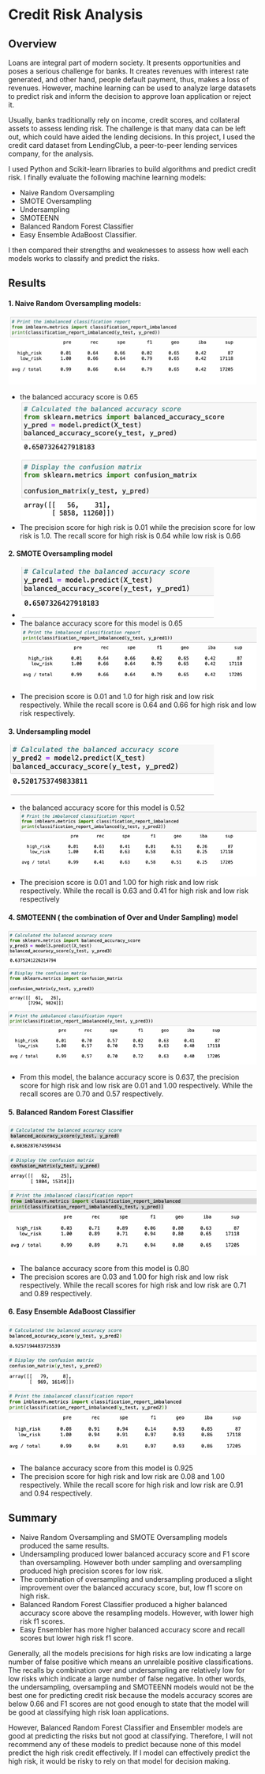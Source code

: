 # Credit Risk Analysis
## Overview
Loans are integral part of modern society. It presents opportunities and poses a serious challenge for banks. It creates revenues with interest rate generated, and other hand, people default payment, thus, makes a loss of revenues. However, machine learning can be used to analyze large datasets to predict risk and inform the decision to approve loan application or reject it.

Usually, banks traditionally rely on income, credit scores, and collateral assets to assess lending risk. The challenge is that many data can be left out, which could have aided the lending decisions. In this project, I used the credit card dataset from LendingClub, a peer-to-peer lending services company, for the analysis. 

I used Python and Scikit-learn libraries to build algorithms and predict credit risk. I finally evaluate the following machine learning models:
- Naive Random Oversampling
- SMOTE Oversampling
- Undersampling
- SMOTEENN
- Balanced Random Forest Classifier
- Easy Ensemble AdaBoost Classifier.

I then compared their strengths and weaknesses to assess how well each models works to classify and predict the risks.
## Results
#### 1. Naive Random Oversampling models:
![naive1.png](naive1.png)
- the balanced accuracy score is 0.65
![naive2.png](naive2.png)
- The precision score for high risk is 0.01 while the precision score for low risk is 1.0. The recall score for high risk is 0.64 while low risk is 0.66

#### 2. SMOTE Oversampling model
- ![smote_bas.png](smote_bas.png)
- The balance accuracy score for this model is 0.65
![smote_prf.png](smote_prf.png)
- The precision score is 0.01 and 1.0 for high risk and low risk respectively. While the recall score is 0.64 and 0.66 for high risk and low risk respectively.
#### 3. Undersampling model
![undersampling_bac.png](undersampling_bac.png)
- the balanced accuracy score for this model is 0.52
![undersampling_prf.png](undersampling_prf.png)
- The precision score is 0.01 and 1.00 for high risk and low risk respectively. While the recall is 0.63 and 0.41 for high risk and low risk respectively
#### 4. SMOTEENN ( the combination of Over and Under Sampling) model
![smoteenn.png](smoteenn.png)
- From this model, the balance accuracy score is 0.637, the precision score for high risk and low risk are 0.01 and 1.00 respectively. While the recall scores are 0.70 and 0.57 respectively. 
#### 5. Balanced Random Forest Classifier
![balanceforest.png](balanceforest.png)
- The balance accuracy score from this model is 0.80
- The precision scores are 0.03 and 1.00 for high risk and low risk respectively. While the recall scores for high risk and low risk are 0.71 and 0.89 respectively.
#### 6. Easy Ensemble AdaBoost Classifier
![ensembler.png](ensembler.png)
- The balance accuracy score from this model is 0.925
- The precision score for high risk and low risk are 0.08 and 1.00 respectively. While the recall score for high risk and low risk are 0.91 and 0.94 respectively.
## Summary
- Naive Random Oversampling and SMOTE Oversampling models produced the same results.
- Undersampling produced lower balanced accuracy score and F1 score than oversampling. However both under sampling and oversampling produced high precision scores for low risk.
- The combination of oversampling and undersampling produced a slight improvement over the balanced accuracy score, but, low f1 score on high risk.
- Balanced Random Forest Classifier produced a higher balanced accuracy score above the resampling models. However, with lower high risk f1 scores.
- Easy Ensembler has more higher balanced accuracy score and  recall scores but lower high risk f1 score.

Generally, all the models precisions for high risks are low indicating a large number of false positive which means an unrelaible positive classifications.
The recalls by combination over and undersampling are relatively low for low risks which indicate a large number of false negative.
In other words, the undersampling, oversampling and SMOTEENN models would not be the best one for predicting credit risk because the models accuracy scores are below 0.66 and F1 scores are not good enough to state that the model will be good at classifying high risk loan applications.

However, Balanced Random Forest Classifier and Ensembler models are good at predicting the risks but not good at classifying. Therefore, I will not recommend any of these models to predict because none of this model predict the high risk credit effectively. If I model can effectively predict the high risk, it would be risky to rely on that model for decision making.
